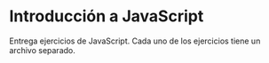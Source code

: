 # Introducción a JavaScript

Entrega ejercicios de JavaScript. 
Cada uno de los ejercicios tiene un archivo separado.
